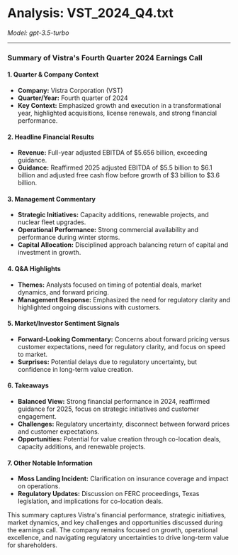 # Analysis: VST_2024_Q4.txt

*Model: gpt-3.5-turbo*

---

### Summary of Vistra's Fourth Quarter 2024 Earnings Call

#### 1. **Quarter & Company Context**
   - **Company:** Vistra Corporation (VST)
   - **Quarter/Year:** Fourth quarter of 2024
   - **Key Context:** Emphasized growth and execution in a transformational year, highlighted acquisitions, license renewals, and strong financial performance.

#### 2. **Headline Financial Results**
   - **Revenue:** Full-year adjusted EBITDA of $5.656 billion, exceeding guidance.
   - **Guidance:** Reaffirmed 2025 adjusted EBITDA of $5.5 billion to $6.1 billion and adjusted free cash flow before growth of $3 billion to $3.6 billion.

#### 3. **Management Commentary**
   - **Strategic Initiatives:** Capacity additions, renewable projects, and nuclear fleet upgrades.
   - **Operational Performance:** Strong commercial availability and performance during winter storms.
   - **Capital Allocation:** Disciplined approach balancing return of capital and investment in growth.

#### 4. **Q&A Highlights**
   - **Themes:** Analysts focused on timing of potential deals, market dynamics, and forward pricing.
   - **Management Response:** Emphasized the need for regulatory clarity and highlighted ongoing discussions with customers.

#### 5. **Market/Investor Sentiment Signals**
   - **Forward-Looking Commentary:** Concerns about forward pricing versus customer expectations, need for regulatory clarity, and focus on speed to market.
   - **Surprises:** Potential delays due to regulatory uncertainty, but confidence in long-term value creation.

#### 6. **Takeaways**
   - **Balanced View:** Strong financial performance in 2024, reaffirmed guidance for 2025, focus on strategic initiatives and customer engagement.
   - **Challenges:** Regulatory uncertainty, disconnect between forward prices and customer expectations.
   - **Opportunities:** Potential for value creation through co-location deals, capacity additions, and renewable projects.

#### 7. **Other Notable Information**
   - **Moss Landing Incident:** Clarification on insurance coverage and impact on operations.
   - **Regulatory Updates:** Discussion on FERC proceedings, Texas legislation, and implications for co-location deals.

This summary captures Vistra's financial performance, strategic initiatives, market dynamics, and key challenges and opportunities discussed during the earnings call. The company remains focused on growth, operational excellence, and navigating regulatory uncertainties to drive long-term value for shareholders.